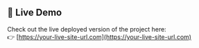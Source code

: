 ## 🚀 Live Demo

Check out the live deployed version of the project here:  
👉 [https://your-live-site-url.com](https://your-live-site-url.com)
